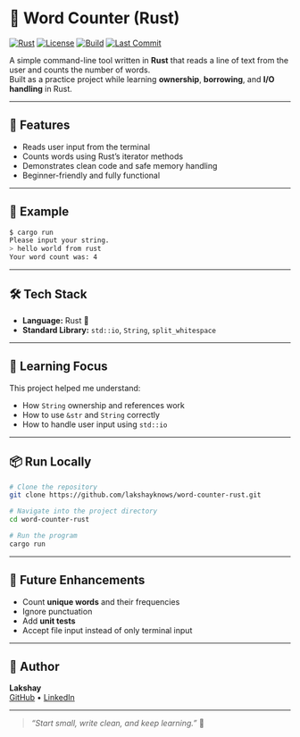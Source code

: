 # 🦀 Word Counter (Rust)

[![Rust](https://img.shields.io/badge/Rust-1.80%2B-orange?logo=rust)](https://www.rust-lang.org/)
[![License](https://img.shields.io/badge/license-MIT-blue.svg)](LICENSE)
[![Build](https://img.shields.io/badge/build-passing-brightgreen)]()
[![Last Commit](https://img.shields.io/github/last-commit/lakshayknows/word_counter_rust)](https://github.com/lakshayknows/word_counter_rust)

A simple command-line tool written in **Rust** that reads a line of text from the user and counts the number of words.  
Built as a practice project while learning **ownership**, **borrowing**, and **I/O handling** in Rust.

---

## 🚀 Features

- Reads user input from the terminal  
- Counts words using Rust’s iterator methods  
- Demonstrates clean code and safe memory handling  
- Beginner-friendly and fully functional  

---

## 🧩 Example

```bash
$ cargo run
Please input your string.
> hello world from rust
Your word count was: 4
```

---

## 🛠️ Tech Stack

* **Language:** Rust 🦀  
* **Standard Library:** `std::io`, `String`, `split_whitespace`

---

## 🧠 Learning Focus

This project helped me understand:

* How `String` ownership and references work  
* How to use `&str` and `String` correctly  
* How to handle user input using `std::io`

---

## 📦 Run Locally

```bash
# Clone the repository
git clone https://github.com/lakshayknows/word-counter-rust.git

# Navigate into the project directory
cd word-counter-rust

# Run the program
cargo run
```

---

## 📝 Future Enhancements

* Count **unique words** and their frequencies  
* Ignore punctuation  
* Add **unit tests**  
* Accept file input instead of only terminal input  

---

## 💬 Author

**Lakshay**  
[GitHub](https://github.com/lakshayknows) • [LinkedIn](https://linkedin.com/in/lakshayhanda)

---

> *“Start small, write clean, and keep learning.”* 🌱
